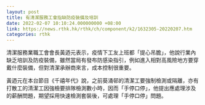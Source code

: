```yaml
---
layout: post
title: 有清潔服務工會指缺防疫裝備及培訓
date: 2022-02-07 10:10:24.000000000 +08:00
link: https://news.rthk.hk/rthk/ch/component/k2/1632305-20220207.htm
categories: rthk
---
```


清潔服務業職工會會長黃迺元表示，疫情下工友上班都「提心吊膽」，他說行業內缺乏培訓及防疫裝備，雖然當局有發布防感染指引，例如進入相對高風險地方要穿戴什麼裝備，但對清潔承辦商來言，成本控制很重要。

黃迺元在本台節目《千禧年代》說，之前葵涌邨的清潔工要強制檢測或隔離，亦有打散工的清潔工因強檢要排隊檢測數小時，因而「手停口停」，他提出應處理涉及的薪酬問題，期望採用快速檢測套裝後，可處理「手停口停」問題。
